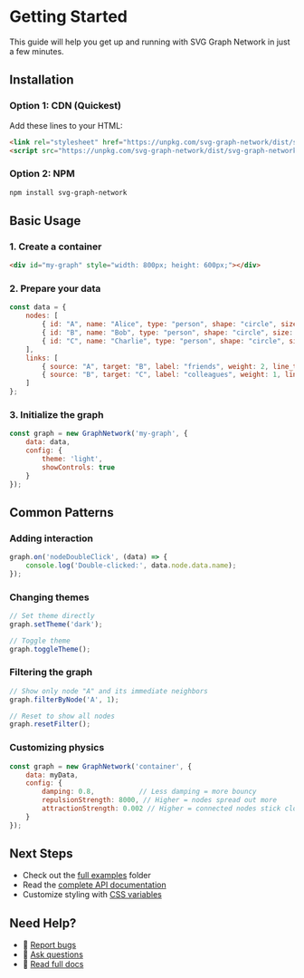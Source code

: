 # Getting Started

This guide will help you get up and running with SVG Graph Network in just a few minutes.

## Installation

### Option 1: CDN (Quickest)
Add these lines to your HTML:

```html
<link rel="stylesheet" href="https://unpkg.com/svg-graph-network/dist/svg-graph-network.css">
<script src="https://unpkg.com/svg-graph-network/dist/svg-graph-network.min.js"></script>
```

### Option 2: NPM
```bash
npm install svg-graph-network
```

## Basic Usage

### 1. Create a container
```html
<div id="my-graph" style="width: 800px; height: 600px;"></div>
```

### 2. Prepare your data
```javascript
const data = {
    nodes: [
        { id: "A", name: "Alice", type: "person", shape: "circle", size: 20 },
        { id: "B", name: "Bob", type: "person", shape: "circle", size: 20 },
        { id: "C", name: "Charlie", type: "person", shape: "circle", size: 20 }
    ],
    links: [
        { source: "A", target: "B", label: "friends", weight: 2, line_type: "solid" },
        { source: "B", target: "C", label: "colleagues", weight: 1, line_type: "dashed" }
    ]
};
```

### 3. Initialize the graph
```javascript
const graph = new GraphNetwork('my-graph', {
    data: data,
    config: {
        theme: 'light',
        showControls: true
    }
});
```

## Common Patterns

### Adding interaction
```javascript
graph.on('nodeDoubleClick', (data) => {
    console.log('Double-clicked:', data.node.data.name);
});
```

### Changing themes
```javascript
// Set theme directly
graph.setTheme('dark');

// Toggle theme
graph.toggleTheme();
```

### Filtering the graph
```javascript
// Show only node "A" and its immediate neighbors
graph.filterByNode('A', 1);

// Reset to show all nodes
graph.resetFilter();
```

### Customizing physics
```javascript
const graph = new GraphNetwork('container', {
    data: myData,
    config: {
        damping: 0.8,           // Less damping = more bouncy
        repulsionStrength: 8000, // Higher = nodes spread out more
        attractionStrength: 0.002 // Higher = connected nodes stick closer
    }
});
```

## Next Steps

- Check out the [full examples](examples/) folder
- Read the [complete API documentation](README.md#api-reference)
- Customize styling with [CSS variables](README.md#styling)

## Need Help?

- 🐛 [Report bugs](https://github.com/darinc/svg-graph-network/issues)
- 💬 [Ask questions](https://github.com/darinc/svg-graph-network/discussions)
- 📖 [Read full docs](README.md)